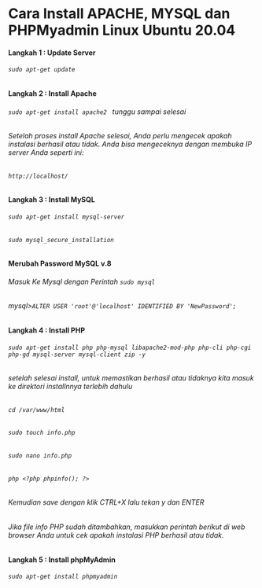 # Cara Install APACHE, MYSQL dan PHPMyadmin Linux Ubuntu 20.04

#### Langkah 1 : Update Server
###### ```sudo apt-get update```
#### Langkah 2 : Install Apache
###### ```sudo apt-get install apache2 ``` tunggu sampai selesai
###### Setelah proses install Apache selesai, Anda perlu mengecek apakah instalasi berhasil atau tidak. Anda bisa mengeceknya dengan membuka IP server Anda seperti ini:
###### ```http://localhost/ ```
#### Langkah 3 : Install MySQL
###### ```sudo apt-get install mysql-server```
###### ```sudo mysql_secure_installation```
#### Merubah Password MySQL v.8
###### Masuk Ke Mysql dengan Perintah ```sudo mysql```
###### mysql>```ALTER USER 'root'@'localhost' IDENTIFIED BY 'NewPassword';```
#### Langkah 4 : Install PHP
###### ``` sudo apt-get install php php-mysql libapache2-mod-php php-cli php-cgi php-gd mysql-server mysql-client zip -y ```
###### setelah selesai install, untuk memastikan berhasil atau tidaknya kita masuk ke direktori installnnya terlebih dahulu
###### ```cd /var/www/html```
###### ```sudo touch info.php```
###### ```sudo nano info.php```
###### ```php <?php phpinfo(); ?>```
###### Kemudian save dengan klik CTRL+X lalu tekan y dan ENTER
###### Jika file info PHP sudah ditambahkan,  masukkan perintah berikut di web browser Anda untuk cek apakah  instalasi PHP berhasil atau tidak.
#### Langkah 5 : Install phpMyAdmin
###### ```sudo apt-get install phpmyadmin```

